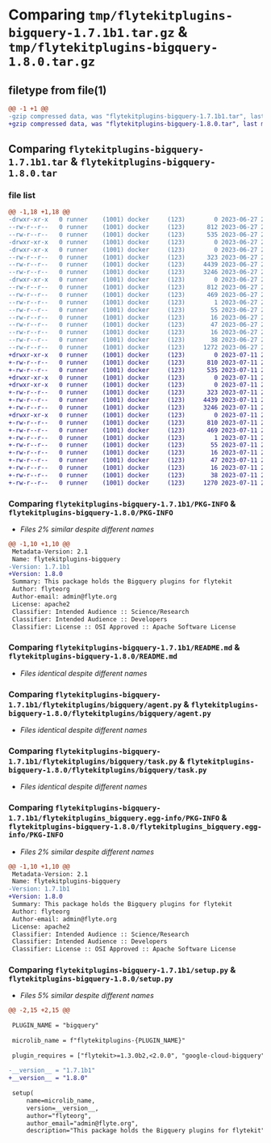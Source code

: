 # Comparing `tmp/flytekitplugins-bigquery-1.7.1b1.tar.gz` & `tmp/flytekitplugins-bigquery-1.8.0.tar.gz`

## filetype from file(1)

```diff
@@ -1 +1 @@
-gzip compressed data, was "flytekitplugins-bigquery-1.7.1b1.tar", last modified: Tue Jun 27 22:00:52 2023, max compression
+gzip compressed data, was "flytekitplugins-bigquery-1.8.0.tar", last modified: Tue Jul 11 22:07:13 2023, max compression
```

## Comparing `flytekitplugins-bigquery-1.7.1b1.tar` & `flytekitplugins-bigquery-1.8.0.tar`

### file list

```diff
@@ -1,18 +1,18 @@
-drwxr-xr-x   0 runner    (1001) docker     (123)        0 2023-06-27 22:00:52.044587 flytekitplugins-bigquery-1.7.1b1/
--rw-r--r--   0 runner    (1001) docker     (123)      812 2023-06-27 22:00:52.040587 flytekitplugins-bigquery-1.7.1b1/PKG-INFO
--rw-r--r--   0 runner    (1001) docker     (123)      535 2023-06-27 22:00:35.000000 flytekitplugins-bigquery-1.7.1b1/README.md
-drwxr-xr-x   0 runner    (1001) docker     (123)        0 2023-06-27 22:00:52.040587 flytekitplugins-bigquery-1.7.1b1/flytekitplugins/
-drwxr-xr-x   0 runner    (1001) docker     (123)        0 2023-06-27 22:00:52.040587 flytekitplugins-bigquery-1.7.1b1/flytekitplugins/bigquery/
--rw-r--r--   0 runner    (1001) docker     (123)      323 2023-06-27 22:00:35.000000 flytekitplugins-bigquery-1.7.1b1/flytekitplugins/bigquery/__init__.py
--rw-r--r--   0 runner    (1001) docker     (123)     4439 2023-06-27 22:00:35.000000 flytekitplugins-bigquery-1.7.1b1/flytekitplugins/bigquery/agent.py
--rw-r--r--   0 runner    (1001) docker     (123)     3246 2023-06-27 22:00:35.000000 flytekitplugins-bigquery-1.7.1b1/flytekitplugins/bigquery/task.py
-drwxr-xr-x   0 runner    (1001) docker     (123)        0 2023-06-27 22:00:52.040587 flytekitplugins-bigquery-1.7.1b1/flytekitplugins_bigquery.egg-info/
--rw-r--r--   0 runner    (1001) docker     (123)      812 2023-06-27 22:00:52.000000 flytekitplugins-bigquery-1.7.1b1/flytekitplugins_bigquery.egg-info/PKG-INFO
--rw-r--r--   0 runner    (1001) docker     (123)      469 2023-06-27 22:00:52.000000 flytekitplugins-bigquery-1.7.1b1/flytekitplugins_bigquery.egg-info/SOURCES.txt
--rw-r--r--   0 runner    (1001) docker     (123)        1 2023-06-27 22:00:52.000000 flytekitplugins-bigquery-1.7.1b1/flytekitplugins_bigquery.egg-info/dependency_links.txt
--rw-r--r--   0 runner    (1001) docker     (123)       55 2023-06-27 22:00:52.000000 flytekitplugins-bigquery-1.7.1b1/flytekitplugins_bigquery.egg-info/entry_points.txt
--rw-r--r--   0 runner    (1001) docker     (123)       16 2023-06-27 22:00:52.000000 flytekitplugins-bigquery-1.7.1b1/flytekitplugins_bigquery.egg-info/namespace_packages.txt
--rw-r--r--   0 runner    (1001) docker     (123)       47 2023-06-27 22:00:52.000000 flytekitplugins-bigquery-1.7.1b1/flytekitplugins_bigquery.egg-info/requires.txt
--rw-r--r--   0 runner    (1001) docker     (123)       16 2023-06-27 22:00:52.000000 flytekitplugins-bigquery-1.7.1b1/flytekitplugins_bigquery.egg-info/top_level.txt
--rw-r--r--   0 runner    (1001) docker     (123)       38 2023-06-27 22:00:52.044587 flytekitplugins-bigquery-1.7.1b1/setup.cfg
--rw-r--r--   0 runner    (1001) docker     (123)     1272 2023-06-27 22:00:50.000000 flytekitplugins-bigquery-1.7.1b1/setup.py
+drwxr-xr-x   0 runner    (1001) docker     (123)        0 2023-07-11 22:07:13.683654 flytekitplugins-bigquery-1.8.0/
+-rw-r--r--   0 runner    (1001) docker     (123)      810 2023-07-11 22:07:13.683654 flytekitplugins-bigquery-1.8.0/PKG-INFO
+-rw-r--r--   0 runner    (1001) docker     (123)      535 2023-07-11 22:06:52.000000 flytekitplugins-bigquery-1.8.0/README.md
+drwxr-xr-x   0 runner    (1001) docker     (123)        0 2023-07-11 22:07:13.683654 flytekitplugins-bigquery-1.8.0/flytekitplugins/
+drwxr-xr-x   0 runner    (1001) docker     (123)        0 2023-07-11 22:07:13.683654 flytekitplugins-bigquery-1.8.0/flytekitplugins/bigquery/
+-rw-r--r--   0 runner    (1001) docker     (123)      323 2023-07-11 22:06:52.000000 flytekitplugins-bigquery-1.8.0/flytekitplugins/bigquery/__init__.py
+-rw-r--r--   0 runner    (1001) docker     (123)     4439 2023-07-11 22:06:52.000000 flytekitplugins-bigquery-1.8.0/flytekitplugins/bigquery/agent.py
+-rw-r--r--   0 runner    (1001) docker     (123)     3246 2023-07-11 22:06:52.000000 flytekitplugins-bigquery-1.8.0/flytekitplugins/bigquery/task.py
+drwxr-xr-x   0 runner    (1001) docker     (123)        0 2023-07-11 22:07:13.683654 flytekitplugins-bigquery-1.8.0/flytekitplugins_bigquery.egg-info/
+-rw-r--r--   0 runner    (1001) docker     (123)      810 2023-07-11 22:07:13.000000 flytekitplugins-bigquery-1.8.0/flytekitplugins_bigquery.egg-info/PKG-INFO
+-rw-r--r--   0 runner    (1001) docker     (123)      469 2023-07-11 22:07:13.000000 flytekitplugins-bigquery-1.8.0/flytekitplugins_bigquery.egg-info/SOURCES.txt
+-rw-r--r--   0 runner    (1001) docker     (123)        1 2023-07-11 22:07:13.000000 flytekitplugins-bigquery-1.8.0/flytekitplugins_bigquery.egg-info/dependency_links.txt
+-rw-r--r--   0 runner    (1001) docker     (123)       55 2023-07-11 22:07:13.000000 flytekitplugins-bigquery-1.8.0/flytekitplugins_bigquery.egg-info/entry_points.txt
+-rw-r--r--   0 runner    (1001) docker     (123)       16 2023-07-11 22:07:13.000000 flytekitplugins-bigquery-1.8.0/flytekitplugins_bigquery.egg-info/namespace_packages.txt
+-rw-r--r--   0 runner    (1001) docker     (123)       47 2023-07-11 22:07:13.000000 flytekitplugins-bigquery-1.8.0/flytekitplugins_bigquery.egg-info/requires.txt
+-rw-r--r--   0 runner    (1001) docker     (123)       16 2023-07-11 22:07:13.000000 flytekitplugins-bigquery-1.8.0/flytekitplugins_bigquery.egg-info/top_level.txt
+-rw-r--r--   0 runner    (1001) docker     (123)       38 2023-07-11 22:07:13.683654 flytekitplugins-bigquery-1.8.0/setup.cfg
+-rw-r--r--   0 runner    (1001) docker     (123)     1270 2023-07-11 22:07:11.000000 flytekitplugins-bigquery-1.8.0/setup.py
```

### Comparing `flytekitplugins-bigquery-1.7.1b1/PKG-INFO` & `flytekitplugins-bigquery-1.8.0/PKG-INFO`

 * *Files 2% similar despite different names*

```diff
@@ -1,10 +1,10 @@
 Metadata-Version: 2.1
 Name: flytekitplugins-bigquery
-Version: 1.7.1b1
+Version: 1.8.0
 Summary: This package holds the Bigquery plugins for flytekit
 Author: flyteorg
 Author-email: admin@flyte.org
 License: apache2
 Classifier: Intended Audience :: Science/Research
 Classifier: Intended Audience :: Developers
 Classifier: License :: OSI Approved :: Apache Software License
```

### Comparing `flytekitplugins-bigquery-1.7.1b1/README.md` & `flytekitplugins-bigquery-1.8.0/README.md`

 * *Files identical despite different names*

### Comparing `flytekitplugins-bigquery-1.7.1b1/flytekitplugins/bigquery/agent.py` & `flytekitplugins-bigquery-1.8.0/flytekitplugins/bigquery/agent.py`

 * *Files identical despite different names*

### Comparing `flytekitplugins-bigquery-1.7.1b1/flytekitplugins/bigquery/task.py` & `flytekitplugins-bigquery-1.8.0/flytekitplugins/bigquery/task.py`

 * *Files identical despite different names*

### Comparing `flytekitplugins-bigquery-1.7.1b1/flytekitplugins_bigquery.egg-info/PKG-INFO` & `flytekitplugins-bigquery-1.8.0/flytekitplugins_bigquery.egg-info/PKG-INFO`

 * *Files 2% similar despite different names*

```diff
@@ -1,10 +1,10 @@
 Metadata-Version: 2.1
 Name: flytekitplugins-bigquery
-Version: 1.7.1b1
+Version: 1.8.0
 Summary: This package holds the Bigquery plugins for flytekit
 Author: flyteorg
 Author-email: admin@flyte.org
 License: apache2
 Classifier: Intended Audience :: Science/Research
 Classifier: Intended Audience :: Developers
 Classifier: License :: OSI Approved :: Apache Software License
```

### Comparing `flytekitplugins-bigquery-1.7.1b1/setup.py` & `flytekitplugins-bigquery-1.8.0/setup.py`

 * *Files 5% similar despite different names*

```diff
@@ -2,15 +2,15 @@
 
 PLUGIN_NAME = "bigquery"
 
 microlib_name = f"flytekitplugins-{PLUGIN_NAME}"
 
 plugin_requires = ["flytekit>=1.3.0b2,<2.0.0", "google-cloud-bigquery"]
 
-__version__ = "1.7.1b1"
+__version__ = "1.8.0"
 
 setup(
     name=microlib_name,
     version=__version__,
     author="flyteorg",
     author_email="admin@flyte.org",
     description="This package holds the Bigquery plugins for flytekit",
```

